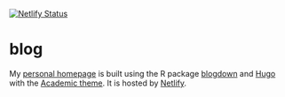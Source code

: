[![Netlify Status](https://api.netlify.com/api/v1/badges/59813e09-2dd9-4784-a383-3d15b528c402/deploy-status)](https://app.netlify.com/sites/glhickey/deploys)

# blog

My [personal homepage](http://www.glhickey.com) is built using the R package [blogdown](https://github.com/rstudio/blogdown) and [Hugo](https://gohugo.io) with the [Academic theme](http://themes.gohugo.io/academic/). It is hosted by [Netlify](http://www.netlify.com).
